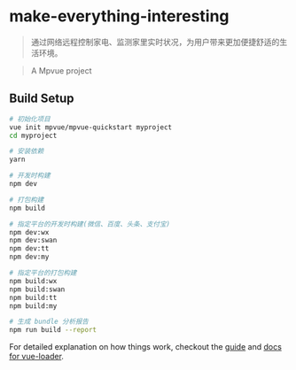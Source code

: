 <!--
 * @Author: your name
 * @Date: 2020-01-11 22:32:29
 * @LastEditTime: 2020-04-25 17:29:37
 * @LastEditors: Please set LastEditors
 * @Description: In User Settings Edit
 * @FilePath: /Make-everything-interesting/README.md
 -->
# make-everything-interesting

> 通过网络远程控制家电、监测家里实时状况，为用户带来更加便捷舒适的生活环境。

> A Mpvue project

## Build Setup

``` bash
# 初始化项目
vue init mpvue/mpvue-quickstart myproject
cd myproject

# 安装依赖
yarn

# 开发时构建
npm dev

# 打包构建
npm build

# 指定平台的开发时构建(微信、百度、头条、支付宝)
npm dev:wx
npm dev:swan
npm dev:tt
npm dev:my

# 指定平台的打包构建
npm build:wx
npm build:swan
npm build:tt
npm build:my

# 生成 bundle 分析报告
npm run build --report
```

For detailed explanation on how things work, checkout the [guide](http://vuejs-templates.github.io/webpack/) and [docs for vue-loader](http://vuejs.github.io/vue-loader).
